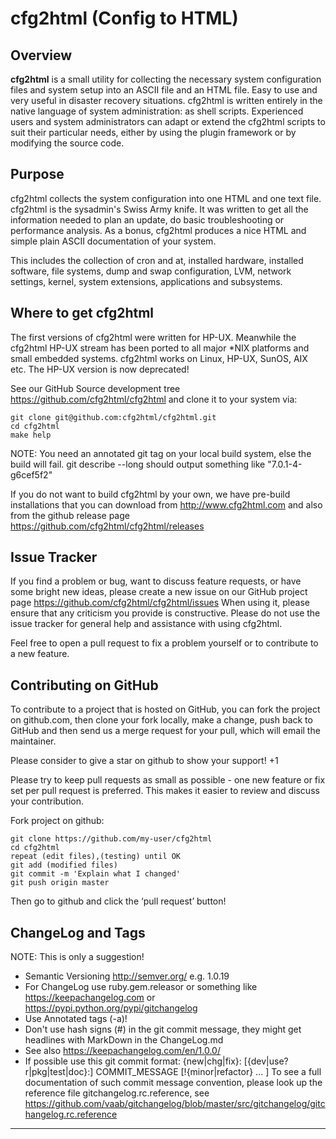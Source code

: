# cfg2html (Config to HTML)

## Overview

**cfg2html** is a small utility for collecting the necessary system configuration files and system setup into an ASCII file and an HTML file. Easy to use and very useful in disaster recovery situations. cfg2html is written entirely in the native language of system administration: as shell scripts. Experienced users and system administrators can adapt or extend the cfg2html scripts to suit their particular needs, either by using the plugin framework or by modifying the source code.

## Purpose

cfg2html collects the system configuration into one HTML and one text file. cfg2html is the sysadmin's Swiss Army knife. It was written to get all the information needed to plan an update, do basic troubleshooting or performance analysis. As a bonus, cfg2html produces a nice HTML and simple plain ASCII documentation of your system.

This includes the collection of cron and at, installed hardware, installed software, file systems, dump and swap configuration, LVM, network settings, kernel, system extensions, applications and subsystems.

## Where to get cfg2html

The first versions of cfg2html were written for HP-UX. Meanwhile the cfg2html HP-UX stream has been ported to all major *NIX platforms and small embedded systems. cfg2html works on Linux, HP-UX, SunOS, AIX etc. The HP-UX version is now deprecated!

See our GitHub Source development tree <https://github.com/cfg2html/cfg2html> and clone it to your system via:

    git clone git@github.com:cfg2html/cfg2html.git
    cd cfg2html
    make help

NOTE:  You need an annotated git tag on your local build system, else the build will fail.
git describe --long should output something like "7.0.1-4-g6cef5f2"

If you do not want to build cfg2html by your own, we have pre-build installations that you can download from <http://www.cfg2html.com> and also from the github release page <https://github.com/cfg2html/cfg2html/releases>

## Issue Tracker

If you find a problem or bug, want to discuss feature requests, or have some bright new ideas, please create a new issue on our GitHub project page <https://github.com/cfg2html/cfg2html/issues>
When using it, please ensure that any criticism you provide is constructive. Please do not use the issue tracker for general help and assistance with using cfg2html.

Feel free to open a pull request to fix a problem yourself or to contribute to a new feature.

## Contributing on GitHub

To contribute to a project that is hosted on GitHub, you can fork the project on github.com, then clone your fork locally, make a change, push back to GitHub and then send us a merge request for your pull, which will email the maintainer.

Please consider to give a star on github to show your support! +1

Please try to keep pull requests as small as possible - one new feature or fix set per pull request is preferred. This makes it easier to review and discuss your contribution.

Fork project on github:

    git clone https://github.com/my-user/cfg2html
    cd cfg2html
    repeat (edit files),(testing) until OK
    git add (modified files)
    git commit -m 'Explain what I changed'
    git push origin master

Then go to github and click the ‘pull request’ button!

## ChangeLog and Tags

NOTE: This is only a suggestion!

- Semantic Versioning <http://semver.org/> e.g. 1.0.19
- For ChangeLog use ruby.gem.releasor or something like <https://keepachangelog.com> or <https://pypi.python.org/pypi/gitchangelog>
- Use Annotated tags (-a)!
- Don't use hash signs (#) in the git commit message, they might get headlines with MarkDown in the ChangeLog.md
- See also <https://keepachangelog.com/en/1.0.0/>
- If possible use this git commit format:
    {new|chg|fix}: [{dev|use?r|pkg|test|doc}:] COMMIT_MESSAGE [!{minor|refactor} ... ]
    To see a full documentation of such commit message convention, please look up the reference file gitchangelog.rc.reference, see <https://github.com/vaab/gitchangelog/blob/master/src/gitchangelog/gitchangelog.rc.reference>

----
<!--  $Id: README.md,v 6.17 2023/08/31 07:56:06 ralph Exp $ -->
<!-- vim:set fileencoding=utf8 fileformat=unix filetype=md tabstop=4 expandtab: -->
